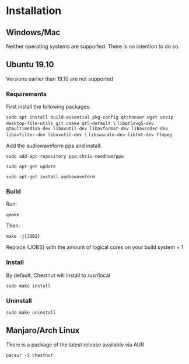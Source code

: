 # Installation

## Windows/Mac
Neither operating systems are supported. There is no intention to do so.

## Ubuntu 19.10

Versions earlier than 19.10 are not supported

### Requirements
First install the following packages:

```sudo apt install build-essential pkg-config qtchooser wget unzip desktop-file-utils git cmake qt5-default \```
```libqt5svg5-dev qtmultimedia5-dev libavutil-dev libavformat-dev libavcodec-dev libavfilter-dev libavutil-dev \```
```libswscale-dev libfmt-dev ffmpeg```

Add the audiowaveform ppa and install:

```sudo add-apt-repository ppa:chris-needham/ppa```

```sudo apt-get update```

```sudo apt-get install audiowaveform```

### Build

Run:

```qmake```

Then:

```make -j{JOBS}``` 

Replace {JOBS} with the amount of logical cores on your build system + 1

### Install

By default, Chestnut will install to /usr/local

```sudo make install```

### Uninstall

```sudo make uninstall```

## Manjaro/Arch Linux

There is a package of the latest release available via AUR

```pacaur -S chestnut```

